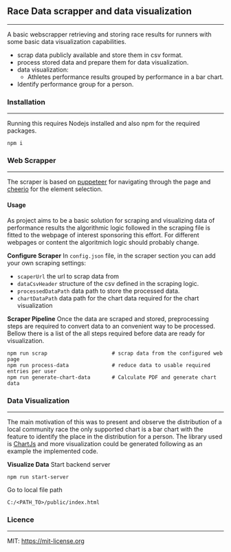 ## Race Data scrapper and data visualization
___
A basic webscrapper retrieving and storing race results for runners with some basic data visualization capabilities.

+ scrap data publicly available and store them in csv format.
+ process stored data and prepare them for data visualization.
+ data visualization:
    + Athletes performance results grouped by performance in a bar chart.
+ Identify performance group for a person.

### Installation
___
Running this requires Nodejs installed and also npm for the required packages.

```
npm i 
```
### Web Scrapper
___
The scraper is based on [puppeteer](https://pptr.dev/) for navigating through the page and [cheerio](https://cheerio.js.org/) for the element selection.

#### Usage
As project aims to be a basic solution for scraping and visualizing data of performance results the algorithmic logic followed in the scraping file is fitted to the webpage of interest sponsoring this effort. For different webpages or content the algoritmich logic should probably change.

**Configure Scraper**
In `config.json` file, in the scraper section you can add your own scraping settings:
 - `scaperUrl` the url to scrap data from
 - `dataCsvHeader` structure of the csv defined in the scraping logic. 
 - `processedDataPath` data path to store the processed data. 
 - `chartDataPath` data path for the chart data required for the chart visualization

 **Scraper Pipeline**
 Once the data are scraped and stored, preprocessing steps are required to convert data to an convenient way to be processed. Bellow there is a list of the all steps required before data are ready for visualization.
 ```
 npm run scrap                     # scrap data from the configured web page
 npm run process-data              # reduce data to usable required entries per user 
 npm run generate-chart-data       # Calculate PDF and generate chart data 
 ```

### Data Visualization
___
The main motivation of this was to present and observe the distribution of a local community race the only supported chart is a bar chart with the feature to identify the place in the distribution for a person. The library used is [ChartJs](https://www.chartjs.org/docs/latest/) and more visualization could be generated following as an example the implemented code. 

**Visualize Data**
Start backend server
```
npm run start-server
```

Go to local file path
```
C:/<PATH_TO>/public/index.html
```
### Licence
___
MIT: https://mit-license.org